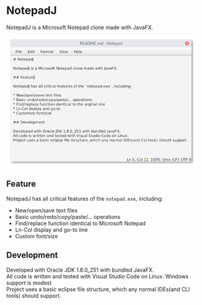 # NotepadJ

NotepadJ is a Microsoft Notepad clone made with JavaFX.

![screenshot](screenshot.png)

## Feature

NotepadJ has all critical features of the `notepad.exe`, including:

* New/open/save text files
* Basic undo/redo/copy/paste/... operations
* Find/replace function identical to Microsoft Notepad
* Ln-Col display and go-to line
* Custom font/size

## Development

Developed with Oracle JDK 1.8.0_251 with bundled JavaFX.  
All code is written and tested with Visual Studio Code on Linux. Windows support is modest  
Project uses a basic eclipse file structure, which any normal IDEs(and CLI tools) should support.  
